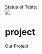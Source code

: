 Status of Tests:<br>
<img src="https://github.com/ektrn/project/workflows/Tests/badge.svg">

# project

Our Project
